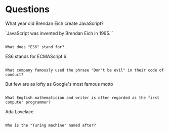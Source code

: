 # Questions

What year did Brendan Eich create JavaScript?

`JavaScript was invented by Brendan Eich in 1995.``

```

What does "ES6" stand for?

```
ES6 stands for ECMAScript 6
```

What company famously used the phrase "Don't be evil" in their code of conduct?

```
But few are as lofty as Google's most famous motto
```

What English mathematician and writer is often regarded as the first computer programmer?

```
Ada Lovelace
```

Who is the "Turing machine" named after?

```

```

